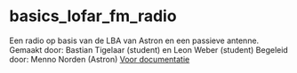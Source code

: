 # basics_lofar_fm_radio
Een radio op basis van de LBA van Astron en een passieve antenne.
Gemaakt door: Bastian Tigelaar (student) en Leon Weber (student)
Begeleid door: Menno Norden (Astron)
[Voor documentatie](https://github.com/Bastiantigelaar/basics_lofar_fm_radio/wiki)
